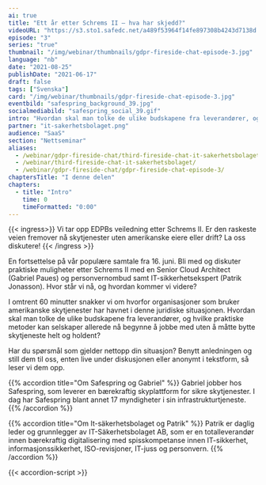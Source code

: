```yaml
---
ai: true
title: "Ett år etter Schrems II – hva har skjedd?"
videoURL: "https://s3.sto1.safedc.net/a489f53964f14fe897308b4243d7138d:processedvideos/gdpr-fireside-chat-episode-3/master.m3u8"
episode: "3"
series: "true"
thumbnail: "/img/webinar/thumbnails/gdpr-fireside-chat-episode-3.jpg"
language: "nb"
date: "2021-08-25"
publishDate: "2021-06-17"
draft: false
tags: ["Svenska"]
card: "/img/webinar/thumbnails/gdpr-fireside-chat-episode-3.jpg"
eventbild: "safespring_background_39.jpg"
socialmediabild: "safespring_social_39.gif"
intro: "Hvordan skal man tolke de ulike budskapene fra leverandører, og hvilke praktiske metoder kan selskaper allerede nå begynne å jobbe med uten å måtte bytte skytjeneste helt og holdent?"
partner: "it-sakerhetsbolaget.png"
audience: "SaaS"
section: "Nettseminar"
aliases:
  - /webinar/gdpr-fireside-chat/third-fireside-chat-it-sakerhetsbolaget/
  - /webinar/third-fireside-chat-it-sakerhetsbolaget/
  - /webinar/gdpr-fireside-chat/gdpr-fireside-chat-episode-3/
chaptersTitle: "I denne delen"
chapters:
  - title: "Intro"
    time: 0
    timeFormatted: "0:00"
---
```

{{< ingress>}}
Vi tar opp EDPBs veiledning etter Schrems II. Er den raskeste veien fremover nå skytjenester uten amerikanske eiere eller drift? La oss diskutere!
{{< /ingress >}}

En fortsettelse på vår populære samtale fra 16. juni. Bli med og diskuter praktiske muligheter etter Schrems II med en Senior Cloud Architect (Gabriel Paues) og personvernombud samt IT-sikkerhetsekspert (Patrik Jonasson). Hvor står vi nå, og hvordan kommer vi videre?

I omtrent 60 minutter snakker vi om hvorfor organisasjoner som bruker amerikanske skytjenester har havnet i denne juridiske situasjonen. Hvordan skal man tolke de ulike budskapene fra leverandører, og hvilke praktiske metoder kan selskaper allerede nå begynne å jobbe med uten å måtte bytte skytjeneste helt og holdent?

Har du spørsmål som gjelder nettopp din situasjon? Benytt anledningen og still dem til oss, enten live under diskusjonen eller anonymt i tekstform, så leser vi dem opp.

{{% accordion title="Om Safespring og Gabriel" %}}
Gabriel jobber hos Safespring, som leverer en bærekraftig skyplattform for sikre skytjenester. I dag har Safespring blant annet 17 myndigheter i sin infrastrukturtjeneste.
{{% /accordion %}}

{{% accordion title="Om It-säkerhetsbolaget og Patrik" %}}
Patrik er daglig leder og grunnlegger av IT-Säkerhetsbolaget AB, som er en totalleverandør innen bærekraftig digitalisering med spisskompetanse innen IT-sikkerhet, informasjonssikkerhet, ISO-revisjoner, IT-juss og personvern.
{{% /accordion %}}

{{< accordion-script >}}